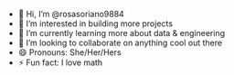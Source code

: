 - 👋 Hi, I’m @rosasoriano9884
- 👀 I’m interested in building more projects
- 🌱 I’m currently learning more about data & engineering
- 💞️ I’m looking to collaborate on anything cool out there
- 😄 Pronouns: She/Her/Hers
- ⚡ Fun fact: I love math
<!---
rosasoriano9884/rosasoriano9884 is a ✨ special ✨ repository because its `README.md` (this file) appears on your GitHub profile.
You can click the Preview link to take a look at your changes.
--->
